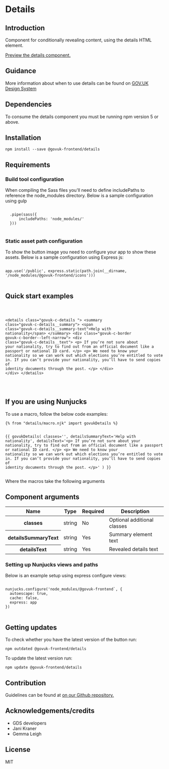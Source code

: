 


<h1 class="govuk-u-heading-36">
Details
</h1>

<h2 class="govuk-u-heading-24">Introduction</h2>
<p class="govuk-u-core-24">
  Component for conditionally revealing content, using the details HTML element.
</p>


<p class="govuk-u-copy-19">
<a href="http://govuk-frontend-review.herokuapp.com/components/details/preview">Preview the details component.
</a>
</p>

<h2 class="govuk-u-heading-24">Guidance</h2>

<p class="govuk-u-copy-19">
  More information about when to use details can be found on <a href="http://www.linktodesignsystem.com/details" title="Link to read guidance on the use of details on Gov.uk Design system website">GOV.UK Design System</a>
</p>

<h2 class="govuk-u-heading-24">Dependencies</h2>

<p class="govuk-u-copy-19">To consume the details component you must be running npm version 5 or above. </p>

<p class="govuk-u-copy-19"></p>

<h2 class="govuk-u-heading-24">Installation</h2>
<pre><code>npm install --save @govuk-frontend/details</code></pre>

<h2 class="govuk-u-heading-24">Requirements</h2>
<h3 class="govuk-u-bold-19">Build tool configuration</h3>
<p class="govuk-u-copy-19">When compiling the Sass files you'll need to define includePaths to reference the node_modules directory. Below is a sample configuration using gulp</p>
<pre>
<code>
  .pipe(sass({
      includePaths: 'node_modules/'
  }))
</code>
</pre>

<h3 class="govuk-u-bold-19">Static asset path configuration</h3>
<p class="govuk-u-copy-19">To show the button image you need to configure your app to show these assets. Below is a sample configuration using Express js:</p>
<pre>
<code>
app.use('/public', express.static(path.join(__dirname, '/node_modules/@govuk-frontend/icons')))
</code>
</pre>

<h2 class="govuk-u-heading-24">Quick start examples</h2>
<p class="govuk-u-copy-19"></p>
<pre>
<code>
  
&lt;details class=&quot;govuk-c-details &quot;&gt;
  &lt;summary class=&quot;govuk-c-details__summary&quot;&gt;
    &lt;span class=&quot;govuk-c-details__summary-text&quot;&gt;Help with nationality&lt;/span&gt;
  &lt;/summary&gt;
  &lt;div class=&quot;govuk-c-border govuk-c-border--left-narrow&quot;&gt;
    &lt;div class=&quot;govuk-c-details__text&quot;&gt;
      &lt;p&gt;
    If you’re not sure about your nationality, try to find out from an official document like a passport or national ID card.
  &lt;/p&gt;
  &lt;p&gt;
    We need to know your nationality so we can work out which elections you’re entitled to vote in. If you can’t provide your nationality, you’ll have to send copies of identity documents through the post.
  &lt;/p&gt;
    &lt;/div&gt;
  &lt;/div&gt;
&lt;/details&gt;


</code>
</pre>


<h2 class="govuk-u-heading-24">If you are using Nunjucks</h2>
<p class="govuk-u-copy-19">To use a macro, follow the below code examples:</p>
<pre><code>{% from &quot;details/macro.njk&quot; import govukDetails %}

{{ govukDetails(
  classes=&#39;&#39;,
  detailsSummaryText=&#39;Help with nationality&#39;,
  detailsText=&#39;&lt;p&gt;
    If you’re not sure about your nationality, try to find out from an official document like a passport or national ID card.
  &lt;/p&gt;
  &lt;p&gt;
    We need to know your nationality so we can work out which elections you’re entitled to vote in. If you can’t provide your nationality, you’ll have to send copies of identity documents through the post.
  &lt;/p&gt;&#39;
  )
}}
</code></pre>

<p class="govuk-u-copy-19">Where the macros take the following arguments</p>

<h2 class="govuk-u-heading-24">Component arguments</h2>
<div>
<table class="govuk-c-table ">
  <thead class="govuk-c-table__head">
    <tr class="govuk-c-table__row">
      <th class="govuk-c-table__header "   scope="col">Name</th>
      <th class="govuk-c-table__header "   scope="col">Type</th>
      <th class="govuk-c-table__header "   scope="col">Required</th>
      <th class="govuk-c-table__header "   scope="col">Description</th>
  </tr>
  </thead>
  <tbody class="govuk-c-table__body">
    <tr class="govuk-c-table__row">
      <th class="govuk-c-table__header" scope="row"> classes</th>
      <td class="govuk-c-table__cell "  >string</td>
      <td class="govuk-c-table__cell "  >No</td>
      <td class="govuk-c-table__cell "  >Optional additional classes</td>
    </tr>
    <tr class="govuk-c-table__row">
      <th class="govuk-c-table__header" scope="row"> detailsSummaryText</th>
      <td class="govuk-c-table__cell "  >string</td>
      <td class="govuk-c-table__cell "  >Yes</td>
      <td class="govuk-c-table__cell "  >Summary element text</td>
    </tr>
    <tr class="govuk-c-table__row">
      <th class="govuk-c-table__header" scope="row"> detailsText</th>
      <td class="govuk-c-table__cell "  >string</td>
      <td class="govuk-c-table__cell "  >Yes</td>
      <td class="govuk-c-table__cell "  >Revealed details text</td>
    </tr>
  </tbody>
</table>

</div>

<h3 class="govuk-u-bold-19">Setting up Nunjucks views and paths</h3>
<p class="govuk-u-copy-19">Below is an example setup using express configure views:</p>
<pre>
<code>
nunjucks.configure('node_modules/@govuk-frontend`, {
  autoescape: true,
  cache: false,
  express: app
})
</code>
</pre>

<h2 class="govuk-u-heading-24">Getting updates</h2>

<p class="govuk-u-copy-19">To check whether you have the latest version of the button run:</p>

<pre><code>npm outdated @govuk-frontend/details</code></pre>

<p class="govuk-u-copy-19">To update the latest version run:</p>

<pre><code>npm update @govuk-frontend/details</code></pre>

<h2 class="govuk-u-heading-24">Contribution</h2>
<p class="govuk-u-copy-19">
  Guidelines can be found at <a href="https://github.com/alphagov/govuk-frontend/blob/master/CONTRIBUTING.md" title="link to contributing guidelines on our github repository">on our Github repository.</a>
</p>

<h2 class="govuk-u-heading-24">Acknowledgements/credits</h2>

<ul class="govuk-c-list ">

  <li>
        GDS developers
  </li>
  <li>
        Jani Kraner
  </li>
  <li>
        Gemma Leigh
  </li>

</ul>


<h2 class="govuk-u-heading-24">License</h2>
<p class="govuk-u-copy-19">MIT</p>
